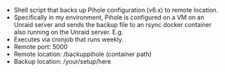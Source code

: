 - Shell script that backs up Pihole configuration (v6.x) to remote location.
- Specifically in my environment, Pihole is configured on a VM on an Unraid server and sends the backup file to an rsync docker container also running on the Unraid server. E.g.
- Executes via cronjob that runs weekly.
- Remote port: 5000
- Remote location: /backuppihole (container path)
- Backup location: /your/setup/here
